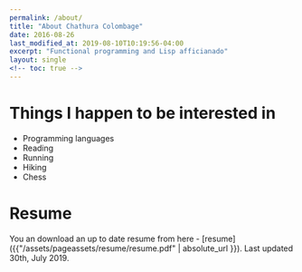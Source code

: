 ```yaml
---
permalink: /about/
title: "About Chathura Colombage"
date: 2016-08-26
last_modified_at: 2019-08-10T10:19:56-04:00
excerpt: "Functional programming and Lisp afficianado"
layout: single
<!-- toc: true -->
---
```


# Things I happen to be interested in

- Programming languages
- Reading
- Running
- Hiking
- Chess

# Resume

You an download an up to date resume from here - [resume]({{"/assets/pageassets/resume/resume.pdf" | absolute_url }}). 
Last updated 30th, July 2019.

